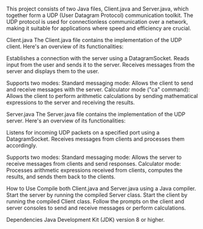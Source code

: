 This project consists of two Java files, Client.java and Server.java, which together form a UDP (User Datagram Protocol) communication toolkit. The UDP protocol is used for connectionless communication over a network, making it suitable for applications where speed and efficiency are crucial.

Client.java
The Client.java file contains the implementation of the UDP client. Here's an overview of its functionalities:

Establishes a connection with the server using a DatagramSocket.
Reads input from the user and sends it to the server.
Receives messages from the server and displays them to the user.

Supports two modes:
Standard messaging mode: Allows the client to send and receive messages with the server.
Calculator mode ("ca" command): Allows the client to perform arithmetic calculations by sending mathematical expressions to the server and receiving the results.

Server.java
The Server.java file contains the implementation of the UDP server. Here's an overview of its functionalities:

Listens for incoming UDP packets on a specified port using a DatagramSocket.
Receives messages from clients and processes them accordingly.

Supports two modes:
Standard messaging mode: Allows the server to receive messages from clients and send responses.
Calculator mode: Processes arithmetic expressions received from clients, computes the results, and sends them back to the clients.

How to Use
Compile both Client.java and Server.java using a Java compiler.
Start the server by running the compiled Server class.
Start the client by running the compiled Client class.
Follow the prompts on the client and server consoles to send and receive messages or perform calculations.

Dependencies
Java Development Kit (JDK) version 8 or higher.
